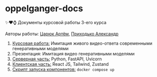 # oppelganger-docs
✨❤⌚ Документы курсовой работы 3-его курса

Авторы работы: <a href="https://funcfolio.ru">Царюк Артём</a>, <a href="https://t.me/Racionalus">Приходько Александр</a>

1. <a href="Имитация живого видео-ответа современными генеративными моделями.pdf">Курсовая работа:</a> Имитация живого видео-ответа современными генеративными моделями
2. Презентация: Имитация видео генеративными моделями
3. <a href="https://github.com/Oppelganger/oppelganger">Серверная часть:</a> Python, FastAPI, Uvicorn
4. <a href="https://github.com/Oppelganger/oppelganger-frontend">Клиентская часть:</a> React JS, Tailwind, Zustand
5. <a href="https://github.com/Oppelganger/oppelganger-devops">Скрипт запуска компонентов:</a> `docker compose up`
